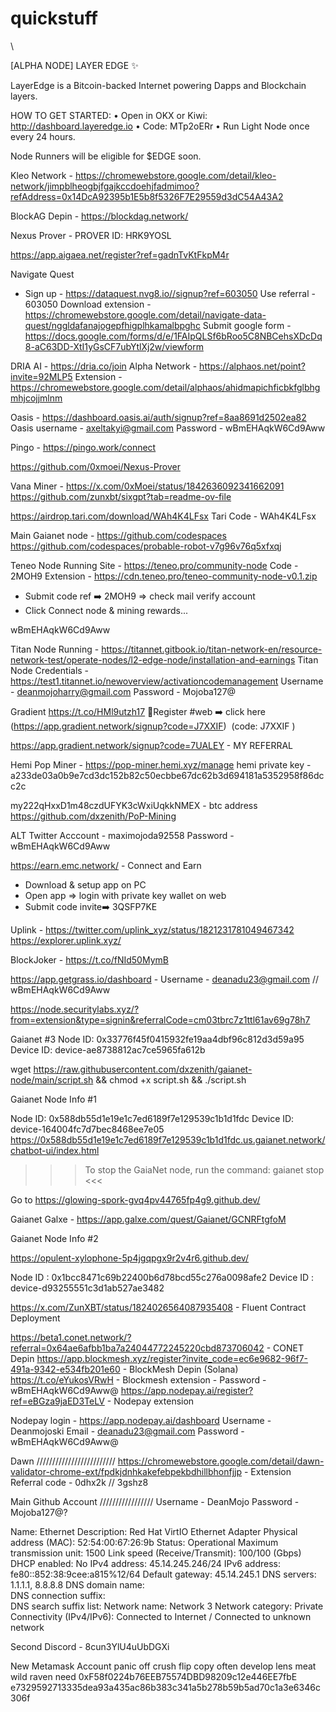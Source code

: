 # quickstuff
\\

[ALPHA NODE] LAYER EDGE ✨

LayerEdge is a Bitcoin-backed Internet powering Dapps and Blockchain layers.

HOW TO GET STARTED:
• Open in OKX or Kiwi: http://dashboard.layeredge.io
• Code: MTp2oERr
• Run Light Node once every 24 hours.

Node Runners will be eligible for $EDGE soon.

Kleo Network - https://chromewebstore.google.com/detail/kleo-network/jimpblheogbjfgajkccdoehjfadmimoo?refAddress=0x14DcA92395b1E5b8f5326F7E29559d3dC54A43A2

BlockAG Depin - https://blockdag.network/

Nexus Prover - PROVER ID: HRK9YOSL

https://app.aigaea.net/register?ref=gadnTvKtFkpM4r


Navigate Quest
- Sign up - https://dataquest.nvg8.io//signup?ref=603050
  Use referral - 603050
  Download extension - https://chromewebstore.google.com/detail/navigate-data-quest/nggldafanajogepfhigplhkamalbpghc
  Submit google form - https://docs.google.com/forms/d/e/1FAIpQLSf6bRoo5C8NBCehsXDcDq8-aC63DD-XtI1yGsCF7ubYtlXj2w/viewform

  
DRIA AI - https://dria.co/join
Alpha Network - https://alphaos.net/point?invite=92MLP5
       Extension - https://chromewebstore.google.com/detail/alphaos/ahidmapichficbkfglbhgmhjcojjmlnm


Oasis - https://dashboard.oasis.ai/auth/signup?ref=8aa8691d2502ea82
Oasis username - axeltakyi@gmail.com
Password - wBmEHAqkW6Cd9Aww


Pingo - https://pingo.work/connect

https://github.com/0xmoei/Nexus-Prover

Vana Miner -  https://x.com/0xMoei/status/1842636092341662091
https://github.com/zunxbt/sixgpt?tab=readme-ov-file

https://airdrop.tari.com/download/WAh4K4LFsx
Tari Code - WAh4K4LFsx

Main Gaianet node - https://github.com/codespaces
https://github.com/codespaces/probable-robot-v7g96v76q5xfxqj

Teneo Node Running
Site - https://teneo.pro/community-node
Code - 2MOH9
Extension - https://cdn.teneo.pro/teneo-community-node-v0.1.zip
- Submit code ref ➡️ 2MOH9  => check mail verify account
- Click Connect node & mining rewards...


wBmEHAqkW6Cd9Aww

Titan Node Running - https://titannet.gitbook.io/titan-network-en/resource-network-test/operate-nodes/l2-edge-node/installation-and-earnings
Titan Node Credentials - https://test1.titannet.io/newoverview/activationcodemanagement
Username - deanmojoharry@gmail.com
Password - Mojoba127@

Gradient
https://t.co/HMl9utzh17
🔹Register #web ➡️ click here (https://app.gradient.network/signup?code=J7XXIF)  (code: J7XXIF )

https://app.gradient.network/signup?code=7UALEY - MY REFERRAL

Hemi Pop Miner - https://pop-miner.hemi.xyz/manage
hemi private key - a233de03a0b9e7cd3dc152b82c50ecbbe67dc62b3d694181a5352958f86dcc2c

my222qHxxD1m48czdUFYK3cWxiUqkkNMEX - btc address
https://github.com/dxzenith/PoP-Mining

ALT Twitter Acccount - maximojoda92558
 Password -  wBmEHAqkW6Cd9Aww

https://earn.emc.network/ - Connect and Earn
- Download & setup app on PC
- Open app => login with private key wallet on web
- Submit code invite➡️ 3QSFP7KE


Uplink - https://twitter.com/uplink_xyz/status/1821231781049467342
https://explorer.uplink.xyz/

BlockJoker - https://t.co/fNId50MymB

https://app.getgrass.io/dashboard - Username - deanadu23@gmail.com // wBmEHAqkW6Cd9Aww


https://node.securitylabs.xyz/?from=extension&type=signin&referralCode=cm03tbrc7z1ttl61av69g78h7

Gaianet #3
Node ID: 0x33776f45f0415932fe19aa4dbf96c812d3d59a95
Device ID: device-ae8738812ac7ce5965fa612b

wget https://raw.githubusercontent.com/dxzenith/gaianet-node/main/script.sh && chmod +x script.sh && ./script.sh

Gaianet Node Info #1

Node ID: 0x588db55d1e19e1c7ed6189f7e129539c1b1d1fdc
Device ID: device-164004fc7d7bec8468ee7e05
https://0x588db55d1e19e1c7ed6189f7e129539c1b1d1fdc.us.gaianet.network/chatbot-ui/index.html

>>> To stop the GaiaNet node, run the command: gaianet stop <<<

Go to https://glowing-spork-gvq4pv44765fp4g9.github.dev/

Gaianet Galxe - https://app.galxe.com/quest/Gaianet/GCNRFtgfoM


Gaianet Node Info #2

https://opulent-xylophone-5p4jgqpgx9r2v4r6.github.dev/

Node ID : 0x1bcc8471c69b22400b6d78bcd55c276a0098afe2
Device ID : device-d93255551c3d1ab527ae3482

https://x.com/ZunXBT/status/1824026564087935408 - Fluent Contract Deployment


https://beta1.conet.network/?referral=0x64ae6afbb1ba7a24044772245220cbd873706042 - CONET Depin
https://app.blockmesh.xyz/register?invite_code=ec6e9682-96f7-491a-9342-e534fb201e60 - BlockMesh Depin (Solana)
https://t.co/eYukosVRwH - Blockmesh extension - Password - wBmEHAqkW6Cd9Aww@
https://app.nodepay.ai/register?ref=eBGza9jaED3TeLV - Nodepay extension

Nodepay login - https://app.nodepay.ai/dashboard
Username - Deanmojoski 
Email - deanadu23@gmail.com
Password - wBmEHAqkW6Cd9Aww@

Dawn /////////////////////////
https://chromewebstore.google.com/detail/dawn-validator-chrome-ext/fpdkjdnhkakefebpekbdhillbhonfjjp - Extension
Referral code - 0dhx2k  // 3gshz8



Main Github Account /////////////////
Username - DeanMojo
Password - Mojoba127@?





Name:	Ethernet
Description:	Red Hat VirtIO Ethernet Adapter
Physical address (MAC):	52:54:00:67:26:9b
Status:	Operational
Maximum transmission unit:	1500
Link speed (Receive/Transmit):	100/100 (Gbps)
DHCP enabled:	No
IPv4 address:	45.14.245.246/24
IPv6 address:	fe80::852:38:9cee:a815%12/64
Default gateway:	45.14.245.1
DNS servers:	1.1.1.1, 8.8.8.8
DNS domain name:	
DNS connection suffix:	
DNS search suffix list:	
Network name:	Network 3
Network category:	Private
Connectivity (IPv4/IPv6):	Connected to Internet / Connected to unknown network
	                                   
	                                   



Second Discord - 8cun3YlU4uUbDGXi


New Metamask Account
panic off crush flip copy often develop lens meat wild raven need
0xF58f0224b76EEB75574DBD98209c12e446EE7fbE
e7329592713335dea93a435ac86b383c341a5b278b59b5ad70c1a3e6346c306f
